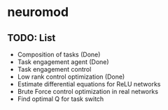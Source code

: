 # neuromod

## TODO: List
- Composition of tasks (Done)
- Task engagement agent (Done)
- Task engagement control
- Low rank control optimization (Done)
- Estimate differential equations for ReLU networks
- Brute Force control optimization in real networks
- Find optimal Q for task switch
